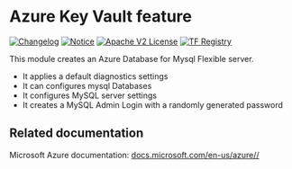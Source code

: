 # Azure Key Vault feature
[![Changelog](https://img.shields.io/badge/changelog-release-green.svg)](CHANGELOG.md) [![Notice](https://img.shields.io/badge/notice-copyright-yellow.svg)](NOTICE) [![Apache V2 License](https://img.shields.io/badge/license-Apache%20V2-orange.svg)](LICENSE) [![TF Registry](https://img.shields.io/badge/terraform-registry-blue.svg)](https://registry.terraform.io/)

This module creates an Azure Database for Mysql Flexible server. 

  - It applies a default diagnostics settings  
  - It can configures mysql Databases  
  - It configures MySQL server settings
  - It creates a MySQL Admin Login with a randomly generated password


<!-- BEGIN_TF_DOCS -->

<!-- END_TF_DOCS -->
## Related documentation

Microsoft Azure documentation: [docs.microsoft.com/en-us/azure//](https://docs.microsoft.com/en-us/azure//)